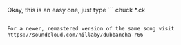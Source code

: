 Okay, this is an easy one, just type ```
chuck *.ck
```

For a newer, remastered version of the same song visit https://soundcloud.com/hillaby/dubbancha-r66

